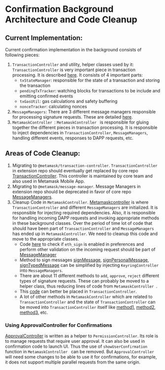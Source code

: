 # Confirmation Background Architecture and Code Cleanup

## Current Implementation:

Current confirmation implementation in the background consists of following pieces:

1. `TransactionController` and utility, helper classes used by it:
   `TransactionController` is very important piece in transaction processing. It is described [here](https://github.com/MetaMask/metamask-extension/tree/main/app/scripts/controllers/transactions#transaction-controller). It consists of 4 important parts:
   - `txStateManager`: responsible for the state of a transaction and storing the transaction
   - `pendingTxTracker`: watching blocks for transactions to be include and emitting confirmed events
   - `txGasUtil`: gas calculations and safety buffering
   - `nonceTracker`: calculating nonces
2. `MessageManagers`:
   There are 3 different message managers responsible for processing signature requests. These are detailed [here](https://github.com/MetaMask/metamask-extension/tree/main/docs/refactoring/signature-request#proposed-refactoring).
3. `MetamaskController `:
   `MetamaskController ` is responsible for gluing together the different pieces in transaction processing. It is responsible to inject dependencies in `TransactionController`, `MessageManagers`, handling different events, responses to DAPP requests, etc.

## Areas of Code Cleanup:

1. Migrating to `@metamask/transaction-controller`. `TransactionController` in extension repo should eventually get replaced by core repo [TransactionController](https://github.com/MetaMask/core/tree/main/packages/transaction-controller). This controller is maintained by core team and also used in Metamask Mobile App.
2. Migrating to `@metamask/message-manager`. Message Managers in extension repo should be deprecated in favor of core repo [MessageManagers](https://github.com/MetaMask/core/tree/main/packages/message-manager).
3. Cleanup Code in `MetamaskController`. [Metamaskcontroller](https://github.com/MetaMask/metamask-extension/blob/main/app/scripts/metamask-controller.js) is where `TransactionController` and different `MessageManagers` are initialized. It is responsible for injecting required dependencies. Also, it is responsible for handling incoming DAPP requests and invoking appropriate methods in these background classes. Over the period of time lot of code that should have been part of `TransactionController` and `MessageManagers` has ended up in `MetamaskController`. We need to cleanup this code and move to the appropriate classes.
   - Code [here](https://github.com/MetaMask/metamask-extension/blob/bc19856d5d9ad1831e1722c84fe6161bed7a0a5a/app/scripts/metamask-controller.js#L3097) to check if `eth_sign` is enabled in preferences and perform other validation on the incoming request should be part of [MessageManager](https://github.com/MetaMask/metamask-extension/blob/main/app/scripts/lib/message-manager.js)
   - Method to sign messages [signMessage](https://github.com/MetaMask/metamask-extension/blob/bc19856d5d9ad1831e1722c84fe6161bed7a0a5a/app/scripts/metamask-controller.js#L3158), [signPersonalMessage](https://github.com/MetaMask/metamask-extension/blob/bc19856d5d9ad1831e1722c84fe6161bed7a0a5a/app/scripts/metamask-controller.js#L3217), [signTypedMessage](https://github.com/MetaMask/metamask-extension/blob/bc19856d5d9ad1831e1722c84fe6161bed7a0a5a/app/scripts/metamask-controller.js#L3470) can be simplified by injecting `KeyringController` into `MessageManagers`.
   - There are about 11 different methods to `add`, `approve`, `reject` different types of signature requests. These can probably be moved to a helper class, thus reducing lines of code from `MetamaskController `.
   - This [code](https://github.com/MetaMask/metamask-extension/blob/bc19856d5d9ad1831e1722c84fe6161bed7a0a5a/app/scripts/metamask-controller.js#L959) can better be placed in `TransactionController`.
   - A lot of other methods in `MetamaskController` which are related to `TransactionController` and the state of `TransactionController` can be moved into `TransactionController` itself like [method1](https://github.com/MetaMask/metamask-extension/blob/bc19856d5d9ad1831e1722c84fe6161bed7a0a5a/app/scripts/metamask-controller.js#L1179), [method2](https://github.com/MetaMask/metamask-extension/blob/bc19856d5d9ad1831e1722c84fe6161bed7a0a5a/app/scripts/metamask-controller.js#L3570), [method3](https://github.com/MetaMask/metamask-extension/blob/bc19856d5d9ad1831e1722c84fe6161bed7a0a5a/app/scripts/metamask-controller.js#L4349), etc.

### Using ApprovalController for Confirmations

[ApprovalController](https://github.com/MetaMask/core/tree/main/packages/approval-controller) is written as a helper to `PermissionController`. Its role is to manage requests that require user approval. It can also be used in confirmation code to launch UI. Thus the use of `showUserConfirmation` function in `MetamaskController ` can be removed.
But `ApprovalController` will need some changes to be able to use it for confirmations, for example, it does not support multiple parallel requests from the same origin.
